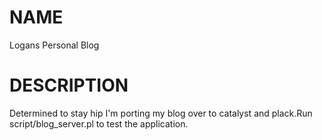 # NAME

Logans Personal Blog

# DESCRIPTION

Determined to stay hip I'm porting my blog over to catalyst and plack.Run script/blog_server.pl to test the application.
